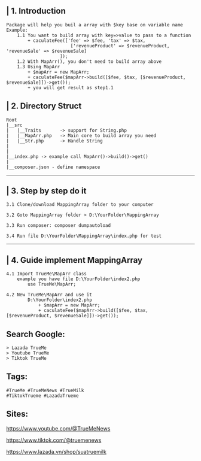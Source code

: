 | 1. Introduction
----------------
    Package will help you buil a array with $key base on variable name
    Example: 
        1.1 You want to build array with key=>value to pass to a function
            + caculateFee(['fee' => $fee, 'tax' => $tax, 
                            ['revenueProduct' => $revenueProduct, 'revenueSale' => $revenueSale]
                        ]);
        1.2 With MapArr(), you don't need to build array above
        1.3 Using MapArr
            + $mapArr = new MapArr;
            + caculateFee($mapArr->build([$fee, $tax, [$revenueProduct, $revenueSale]])->get());
            + you will get result as step1.1

| 2. Directory Struct
-----------------------

    Root
    |__src
    |   |__Traits       -> support for String.php
    |   |__MapArr.php   -> Main core to build array you need
    |   |__Str.php      -> Handle String
    |
    |
    |__index.php -> example call MapArr()->build()->get()
    |
    |__composer.json - define namespace

-----------------------


| 3. Step by step do it
-----------------------

    3.1 Clone/download MappingArray folder to your computer

    3.2 Goto MappingArray folder > D:\YourFolder\MappingArray

    3.3 Run composer: composer dumpautoload

    3.4 Run file D:\YourFolder\MappingArray\index.php for test
-----------------------

| 4. Guide implement MappingArray
-----------------------

    4.1 Import TrueMe\MapArr class 
        example you have file D:\YourFolder\index2.php
            use TrueMe\MapArr;

    4.2 New TrueMe\MapArr and use it
            D:\YourFolder\index2.php
                + $mapArr = new MapArr;
                + caculateFee($mapArr->build([$fee, $tax, [$revenueProduct, $revenueSale]])->get());


Search Google:
--------------
    > Lazada TrueMe
    > Youtube TrueMe
    > Tiktok TrueMe 

Tags:
--------------
    #TrueMe #TrueMeNews #TrueMilk
    #TiktokTrueme #LazadaTrueme

Sites:
--------------
https://www.youtube.com/@TrueMeNews

https://www.tiktok.com/@truemenews

https://www.lazada.vn/shop/suatruemilk




